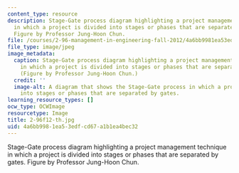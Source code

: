```yaml
---
content_type: resource
description: Stage-Gate process diagram highlighting a project management technique
  in which a project is divided into stages or phases that are separated by gates.
  Figure by Professor Jung-Hoon Chun.
file: /courses/2-96-management-in-engineering-fall-2012/4a6bb9981ea53edfcd67a1b1ea4bec32_2-96f12-th.jpg
file_type: image/jpeg
image_metadata:
  caption: Stage-Gate process diagram highlighting a project management technique
    in which a project is divided into stages or phases that are separated by gates.
    (Figure by Professor Jung-Hoon Chun.)
  credit: ''
  image-alt: A diagram that shows the Stage-Gate process in which a project is divided
    into stages or phases that are separated by gates.
learning_resource_types: []
ocw_type: OCWImage
resourcetype: Image
title: 2-96f12-th.jpg
uid: 4a6bb998-1ea5-3edf-cd67-a1b1ea4bec32
---
```

Stage-Gate process diagram highlighting a project management technique in which a project is divided into stages or phases that are separated by gates. Figure by Professor Jung-Hoon Chun.

